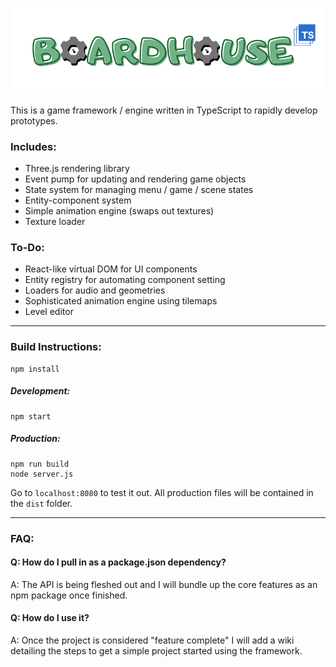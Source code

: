 <!--lint disable no-literal-urls-->
<p align="center">
    <img
      alt="BoardhouseTS"
      src="./data/textures/boardhouse_logo2.png"
      width="600"
    />
</p>

This is a game framework / engine written in TypeScript to rapidly develop prototypes.

### Includes:

* Three.js rendering library
* Event pump for updating and rendering game objects
* State system for managing menu / game / scene states
* Entity-component system
* Simple animation engine (swaps out textures)
* Texture loader

### To-Do:
* React-like virtual DOM for UI components
* Entity registry for automating component setting
* Loaders for audio and geometries
* Sophisticated animation engine using tilemaps
* Level editor

___
### Build Instructions:
```
npm install
```

##### Development:
```
npm start
```

##### Production:
```
npm run build
node server.js
```

Go to ``localhost:8080`` to test it out. All production files will be contained in the ``dist`` folder.
___

### FAQ:
#### Q: How do I pull in as a package.json dependency?
A: The API is being fleshed out and I will bundle up the core features as an npm package once finished.

#### Q: How do I use it?
A: Once the project is considered "feature complete" I will add a wiki detailing the steps to get a simple project started using the framework.